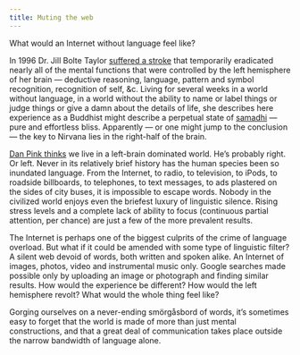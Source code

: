 ```yaml
---
title: Muting the web
---
```


What would an Internet without language feel like?

In 1996 Dr. Jill Bolte Taylor [suffered a stroke](http://www.ted.com/index.php/talks/jill_bolte_taylor_s_powerful_stroke_of_insight.html) that temporarily eradicated nearly all of the mental functions that were controlled by the left hemisphere of her brain — deductive reasoning, language, pattern and symbol recognition, recognition of self, &c. Living for several weeks in a world without language, in a world without the ability to name or label things or judge things or give a damn about the details of life, she describes here experience as a Buddhist might describe a perpetual state of [samadhi](http://en.wikipedia.org/wiki/Samadhi) — pure and effortless bliss. Apparently — or one might jump to the conclusion — the key to Nirvana lies in the right-half of the brain.

[Dan Pink thinks](http://www.amazon.com/Whole-New-Mind-Right-Brainers-Future/dp/1594481717%3FSubscriptionId%3D1N9AHEAQ2F6SVD97BE02%26tag%3Deatorange-20%26linkCode%3Dxm2%26camp%3D2025%26creative%3D165953%26creativeASIN%3D1594481717) we live in a left-brain dominated world. He’s probably right. Or left. Never in its relatively brief history has the human species been so inundated language. From the Internet, to radio, to television, to iPods, to roadside billboards, to telephones, to text messages, to ads plastered on the sides of city buses, it is impossible to escape words. Nobody in the civilized world enjoys even the briefest luxury of linguistic silence. Rising stress levels and a complete lack of ability to focus (continuous partial attention, per chance) are just a few of the more prevalent results.

The Internet is perhaps one of the biggest culprits of the crime of language overload. But what if it could be amended with some type of linguistic filter? A silent web devoid of words, both written and spoken alike. An Internet of images, photos, video and instrumental music only. Google searches made possible only by uploading an image or photograph and finding similar results. How would the experience be different? How would the left hemisphere revolt? What would the whole thing feel like?

Gorging ourselves on a never-ending smörgåsbord of words, it’s sometimes easy to forget that the world is made of more than just mental constructions, and that a great deal of communication takes place outside the narrow bandwidth of language alone.

